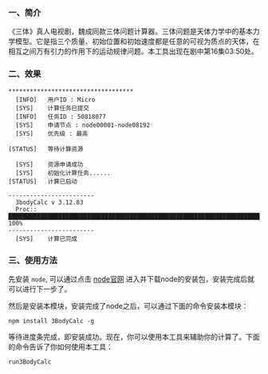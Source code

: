 ### 一、简介

《三体》真人电视剧，魏成同款三体问题计算器。三体问题是天体力学中的基本力学模型。它是指三个质量、初始位置和初始速度都是任意的可视为质点的天体，在相互之间万有引力的作用下的运动规律问题。本工具出现在剧中第16集03:50处。

### 二、效果

```
***********************************
  [INFO]   用户ID : Micro
  [SYS]    计算任务已提交
  [INFO]   任务ID : 50818077
  [SYS]    申请节点 : node00001-node08192
  [SYS]    优先级 : 最高

[STATUS]   等待计算资源

  [SYS]    资源申请成功
  [SYS]    初始化计算任务......
[STATUS]   计算已启动

------------------------
  3bodyCalc v 3.12.83
  Proc:: ████████████████████████████████████████████████████████████████████████ 100%
------------------------
  [SYS]    计算已完成
```

### 三、使用方法

先安装 `node`, 可以通过点击 [node官网](https://nodejs.org/) 进入并下载node的安装包，安装完成后就可以进行下一步了。

然后是安装本模块，安装完成了node之后，可以通过下面的命令安装本模块：

```shell
npm install 3BodyCalc -g
```

等待进度条完成，即安装成功。现在，你可以使用本工具来辅助你的计算了。下面的命令告诉了你如何使用本工具：

```shell
run3BodyCalc
```